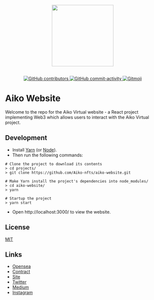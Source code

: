 <div align="center">
  <br>
	<a href="https://aikovirtual.com/"><img src="https://aikovirtual.com/static/media/frog.4e139374a336aae61e570f458bdcd5a4.svg" width="200"></a>
  <br>
  <br>
  <p>
    <a href="https://github.com/Aiko-nfts/aiko-website/graphs/contributors">
        <img src="https://img.shields.io/github/contributors/Aiko-nfts/aiko-website?style=flat-square" alt="GitHub contributors" />
    </a>
    <a href="https://github.com/Aiko-nfts/aiko-website/commits/">
        <img src="https://img.shields.io/github/commit-activity/m/Aiko-nfts/aiko-website?style=flat-square" alt="GitHub commit-activity" />
    </a>
    <a href="https://gitmoji.dev">
        <img src="https://img.shields.io/badge/gitmoji-%20😜%20😍-FFDD67.svg?style=flat-square" alt="Gitmoji" >
    </a>
  </p>
</div>

# Aiko Website

Welcome to the repo for the Aiko Virtual website - a React project implementing Web3 which allows users to interact with the Aiko Virtual project.

## Development

- Install [Yarn](https://yarnpkg.com/) (or [Node](https://nodejs.org/)).
- Then run the following commands:

```
# Clone the project to download its contents
> cd projects/
> git clone https://github.com/Aiko-nfts/aiko-website.git

# Make Yarn install the project's dependencies into node_modules/
> cd aiko-website/
> yarn

# Startup the project
> yarn start
```

- Open http://localhost:3000/ to view the website.

## License

[MIT](LICENSE)

## Links

- [Opensea](https://opensea.io/collection/aikovirtual)
- [Contract](https://etherscan.io/address/0xb661ab9bcd2878c5f8c136f67fd550a9d7df7197#writeContract)
- [Site](https://aikovirtual.com/)
- [Twitter](https://twitter.com/aikovirtual)
- [Medium](https://medium.com/@aikovirtual)
- [Instagram](https://www.instagram.com/aikovirtual/)
